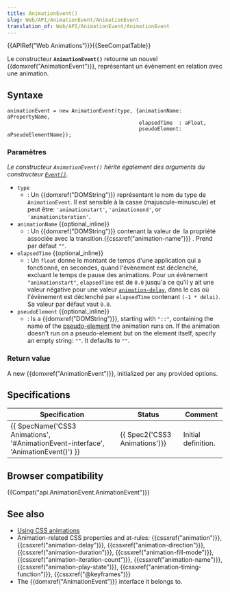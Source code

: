 ```yaml
---
title: AnimationEvent()
slug: Web/API/AnimationEvent/AnimationEvent
translation_of: Web/API/AnimationEvent/AnimationEvent
---
```

{{APIRef("Web Animations")}}{{SeeCompatTable}}

Le constructeur **`AnimationEvent()`** retourne un nouvel {{domxref("AnimationEvent")}}, représentant un évènement en relation avec une animation.

## Syntaxe

    animationEvent = new AnimationEvent(type, {animationName: aPropertyName,
                                               elapsedTime  : aFloat,
                                               pseudoElement: aPseudoElementName});

### Paramètres

*Le constructeur `AnimationEvent()` hérite également des arguments du constructeur [`Event()`](/fr/docs/Web/API/Event/Event).*

- `type`
  - : Un {{domxref("DOMString")}} représentant le nom du type de `AnimationEvent`. Il est sensible à la casse (majuscule-minuscule) et peut être: `'animationstart'`, `'animationend'`, or `'animationiteration'`.
- `animationName` {{optional_inline}}
  - : Un {{domxref("DOMString")}} contenant la valeur de  la propriété associée avec la transition.{{cssxref("animation-name")}} . Prend par défaut `""`.
- `elapsedTime` {{optional_inline}}
  - : Un `float` donne le montant de temps d'une application qui a fonctionné, en secondes, quand l'évènement est déclenché, excluant le temps de pause des animations. Pour un évènement `"animationstart"`, `elapsedTime` est de `0.0` jusqu'a ce qu'il y ait une valeur négative pour une valeur [`animation-delay`](/fr/docs/Web/CSS/animation-delay), dans le cas où l'évènement est déclenché par `elapsedTime` contenant `(-1 * délai)`. Sa valeur par défaut vaut `0.0`.
- `pseudoElement` {{optional_inline}}
  - : Is a {{domxref("DOMString")}}, starting with `"::"`, containing the name of the [pseudo-element](/en-US/docs/Web/CSS/Pseudo-elements) the animation runs on. If the animation doesn't run on a pseudo-element but on the element itself, specify an empty string: `""`. It defaults to `""`.

### Return value

A new {{domxref("AnimationEvent")}}, initialized per any provided options.

## Specifications

| Specification                                                                                                | Status                                   | Comment             |
| ------------------------------------------------------------------------------------------------------------ | ---------------------------------------- | ------------------- |
| {{ SpecName('CSS3 Animations', '#AnimationEvent-interface', 'AnimationEvent()') }} | {{ Spec2('CSS3 Animations')}} | Initial definition. |

## Browser compatibility

{{Compat("api.AnimationEvent.AnimationEvent")}}

## See also

- [Using CSS animations](/en-US/docs/CSS/Using_CSS_animations)
- Animation-related CSS properties and at-rules: {{cssxref("animation")}}, {{cssxref("animation-delay")}}, {{cssxref("animation-direction")}}, {{cssxref("animation-duration")}}, {{cssxref("animation-fill-mode")}}, {{cssxref("animation-iteration-count")}}, {{cssxref("animation-name")}}, {{cssxref("animation-play-state")}}, {{cssxref("animation-timing-function")}}, {{cssxref("@keyframes")}}
- The {{domxref("AnimationEvent")}} interface it belongs to.
